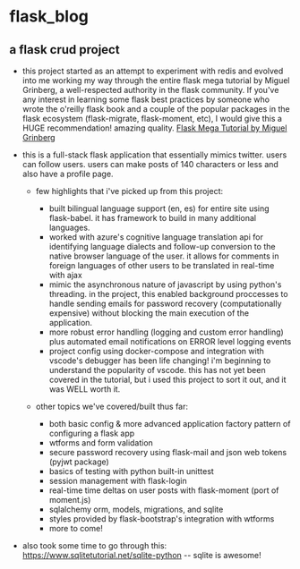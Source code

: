 # flask_blog

## a flask crud project

- this project started as an attempt to experiment with redis and evolved into me working my way through the entire flask mega tutorial by Miguel Grinberg, a well-respected authority in the flask community. If you've any interest in learning some flask best practices by someone who wrote the o'reilly flask book and a couple of the popular packages in the flask ecosystem (flask-migrate, flask-moment, etc), I would give this a HUGE recommendation! amazing quality. <a href='https://blog.miguelgrinberg.com/post/the-flask-mega-tutorial-part-i-hello-world'>Flask Mega Tutorial by Miguel Grinberg</a>

- this is a full-stack flask application that essentially mimics twitter. users can follow users. users can make posts of 140 characters or less and also have a profile page.

    - few highlights that i've picked up from this project:
        - built bilingual language support (en, es) for entire site using flask-babel. it has framework to build in many additional languages.
        - worked with azure's cognitive language translation api for identifying language dialects and follow-up conversion to the native browser language of the user. it allows for comments in foreign languages of other users to be translated in real-time with ajax
        - mimic the asynchronous nature of javascript by using python's threading. in the project, this enabled background proccesses to handle sending emails for password recovery (computationally expensive) without blocking the main execution of the application.
        - more robust error handling (logging and custom error handling) plus automated email notifications on ERROR level logging events
        - project config using docker-compose and integration with vscode's debugger has been life changing! i'm beginning to understand the popularity of vscode. this has not yet been covered in the tutorial, but i used this project to sort it out, and it was WELL worth it.

    - other topics we've covered/built thus far:
        - both basic config & more advanced application factory pattern of configuring a flask app
        - wtforms and form validation
        - secure password recovery using flask-mail and json web tokens (pyjwt package)
        - basics of testing with python built-in unittest
        - session management with flask-login
        - real-time time deltas on user posts with flask-moment (port of moment.js)
        - sqlalchemy orm, models, migrations, and sqlite
        - styles provided by flask-bootstrap's integration with wtforms
        - more to come!

- also took some time to go through this: https://www.sqlitetutorial.net/sqlite-python -- sqlite is awesome!
